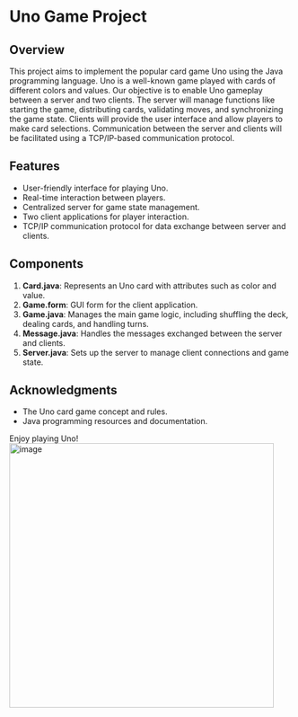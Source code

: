 # Uno Game Project

## Overview
This project aims to implement the popular card game Uno using the Java programming language. Uno is a well-known game played with cards of different colors and values. Our objective is to enable Uno gameplay between a server and two clients. The server will manage functions like starting the game, distributing cards, validating moves, and synchronizing the game state. Clients will provide the user interface and allow players to make card selections. Communication between the server and clients will be facilitated using a TCP/IP-based communication protocol.

## Features
- User-friendly interface for playing Uno.
- Real-time interaction between players.
- Centralized server for game state management.
- Two client applications for player interaction.
- TCP/IP communication protocol for data exchange between server and clients.

## Components
1. **Card.java**: Represents an Uno card with attributes such as color and value.
2. **Game.form**: GUI form for the client application.
3. **Game.java**: Manages the main game logic, including shuffling the deck, dealing cards, and handling turns.
4. **Message.java**: Handles the messages exchanged between the server and clients.
5. **Server.java**: Sets up the server to manage client connections and game state.

## Acknowledgments
- The Uno card game concept and rules.
- Java programming resources and documentation.

Enjoy playing Uno!
<img width="471" alt="image" src="https://github.com/Furkijumping/UnoGame-Java/assets/159194887/07d98f9f-7f1a-4a7c-a4ba-efe1b2d79383">
